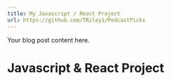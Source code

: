 ```yaml
---
title: My Javascript / React Project
url: https://github.com/TRiley1/PodcastPicks
---
```

Your blog post content here.

<h1>Javascript & React Project</h1>
<p>

</p>